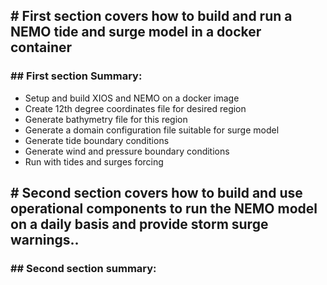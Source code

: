 ## # First section covers how to build and run a NEMO tide and surge model in a docker container

### ## First section Summary:
* Setup and build XIOS and NEMO on a docker image
* Create 12th degree coordinates file for desired region
* Generate bathymetry file for this region
* Generate a domain configuration file suitable for surge model
* Generate tide boundary conditions
* Generate wind and pressure boundary conditions
* Run with tides and surges forcing

## # Second section covers how to build and use operational components to run the NEMO model on a daily basis and provide storm surge warnings..

### ## Second section summary: